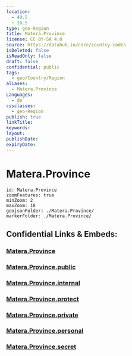 ```yaml
---
location:
  - 40.5
  - 16.5
type: geo-Region
title: Matera.Province
license: CC BY-SA 4.0
source: https://datahub.io/core/country-codes
isDeleted: false
isReadOnly: false
draft: false
confidential: public
tags:
  - geo/Country/Region
aliases:
  - Matera.Province
Languages:
  - de
cssclasses:
  - geo-Region
publish: true
linkTitle:
keywords:
layout:
publishDate:
expiryDate:
---
```


# Matera.Province

```leaflet
id: Matera.Province
zoomFeatures: true 
minZoom: 2 
maxZoom: 18
geojsonFolder: ./Matera.Province/
markerFolder: ./Matera.Province/
```


## Confidential Links & Embeds: 

### [Matera.Province](/_Standards/Earth/Continent/Europe/Europe~South/Italy/regions~Italy/Basilicata/Matera.Province.md) 

### [Matera.Province.public](/_public/Earth/Continent/Europe/Europe~South/Italy/regions~Italy/Basilicata/Matera.Province.public.md) 

### [Matera.Province.internal](/_internal/Earth/Continent/Europe/Europe~South/Italy/regions~Italy/Basilicata/Matera.Province.internal.md) 

### [Matera.Province.protect](/_protect/Earth/Continent/Europe/Europe~South/Italy/regions~Italy/Basilicata/Matera.Province.protect.md) 

### [Matera.Province.private](/_private/Earth/Continent/Europe/Europe~South/Italy/regions~Italy/Basilicata/Matera.Province.private.md) 

### [Matera.Province.personal](/_personal/Earth/Continent/Europe/Europe~South/Italy/regions~Italy/Basilicata/Matera.Province.personal.md) 

### [Matera.Province.secret](/_secret/Earth/Continent/Europe/Europe~South/Italy/regions~Italy/Basilicata/Matera.Province.secret.md)


